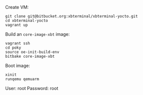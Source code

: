 Create VM:

```
git clone git@bitbucket.org:xbterminal/xbterminal-yocto.git
cd xbterminal-yocto
vagrant up
```

Build an `core-image-xbt` image:

```
vagrant ssh
cd poky
source oe-init-build-env
bitbake core-image-xbt
```

Boot image:

```
xinit
runqemu qemuarm
```

User: root
Password: root
